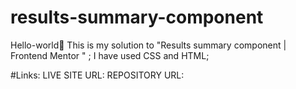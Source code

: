# results-summary-component
Hello-world👋
This is my solution to "Results summary component | Frontend Mentor " ;
I have used CSS and HTML;

#Links:
LIVE SITE URL:
REPOSITORY URL:


